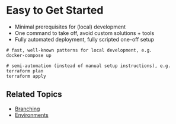 Easy to Get Started
===================

- Minimal prerequisites for (local) development
- One command to take off, avoid custom solutions + tools
- Fully automated deployment, fully scripted one-off setup


```console
# fast, well-known patterns for local development, e.g.
docker-compose up
```

```console
# semi-automation (instead of manual setup instructions), e.g.
terraform plan
terraform apply
```

Related Topics
--------------

- [Branching](devops-branching.md)
- [Environments](devops-environments.md)
